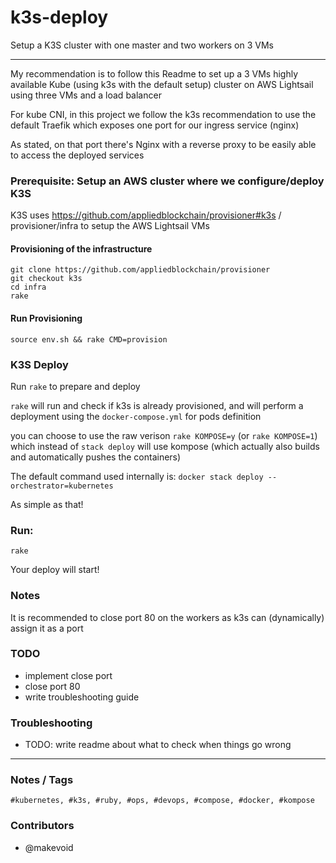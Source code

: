 # k3s-deploy

Setup a K3S cluster with one master and two workers on 3 VMs

---


 My recommendation is to follow this Readme to set up a 3 VMs highly available Kube (using k3s with the default setup) cluster on AWS Lightsail using three VMs and a load balancer

For kube CNI, in this project we follow the k3s recommendation to use the default Traefik which exposes one port for our ingress service (nginx)

As stated, on that port there's Nginx with a reverse proxy to be easily able to access the deployed services

### Prerequisite: Setup an AWS cluster where we configure/deploy K3S

K3S uses https://github.com/appliedblockchain/provisioner#k3s / provisioner/infra to setup the AWS Lightsail VMs


#### Provisioning of the infrastructure

    git clone https://github.com/appliedblockchain/provisioner
    git checkout k3s
    cd infra
    rake

#### Run Provisioning

    source env.sh && rake CMD=provision


### K3S Deploy

Run `rake` to prepare and deploy

`rake` will run and check if k3s is already provisioned, and will perform a deployment using the `docker-compose.yml` for pods definition

you can choose to use the raw verison `rake KOMPOSE=y` (or `rake KOMPOSE=1`) which instead of `stack deploy` will use kompose (which actually also builds and automatically pushes the containers)

The default command used internally is: `docker stack deploy --orchestrator=kubernetes`

As simple as that!

### Run:

    rake


Your deploy will start!


### Notes

It is recommended to close port 80 on the workers as k3s can (dynamically) assign it as a port

### TODO

- implement close port
- close port 80
- write troubleshooting guide

### Troubleshooting

- TODO: write readme about what to check when things go wrong

---

### Notes / Tags

    #kubernetes, #k3s, #ruby, #ops, #devops, #compose, #docker, #kompose

### Contributors

- @makevoid
